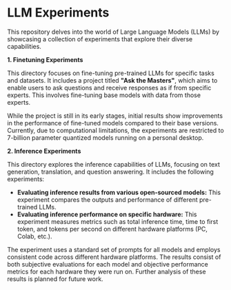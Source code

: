 # LLM Experiments

This repository delves into the world of Large Language Models (LLMs) by showcasing a collection of experiments that explore their diverse capabilities.

**1. Finetuning Experiments**

This directory focuses on fine-tuning pre-trained LLMs for specific tasks and datasets. It includes a project titled **"Ask the Masters"**, which aims to enable users to ask questions and receive responses as if from specific experts. This involves fine-tuning base models with data from those experts. 

While the project is still in its early stages, initial results show improvements in the performance of fine-tuned models compared to their base versions. Currently, due to computational limitations, the experiments are restricted to 7-billion parameter quantized models running on a personal desktop.


**2. Inference Experiments**

This directory explores the inference capabilities of LLMs, focusing on text generation, translation, and question answering. It includes the following experiments:

* **Evaluating inference results from various open-sourced models:** This experiment compares the outputs and performance of different pre-trained LLMs.
* **Evaluating inference performance on specific hardware:** This experiment measures metrics such as total inference time, time to first token, and tokens per second on different hardware platforms (PC, Colab, etc.).

The experiment uses a standard set of prompts for all models and employs consistent code across different hardware platforms. The results consist of both subjective evaluations for each model and objective performance metrics for each hardware they were run on. Further analysis of these results is planned for future work.
